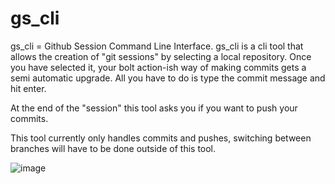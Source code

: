 # gs_cli
gs_cli = Github Session Command Line Interface. gs_cli is a cli tool that allows the creation of "git sessions" by selecting a local repository. Once you have selected it, your bolt action-ish way of making commits gets a semi automatic upgrade. All you have to do is type the commit message and hit enter.

At the end of the "session" this tool asks you if you want to push your commits.

This tool currently only handles commits and pushes, switching between branches will have to be done outside of this tool.

![image](https://user-images.githubusercontent.com/64704277/151637999-a93f5b78-6317-4488-a69e-5f67dc0a1e5f.png)

